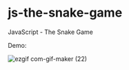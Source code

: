 # js-the-snake-game

JavaScript - The Snake Game

Demo: 

![ezgif com-gif-maker (22)](https://user-images.githubusercontent.com/97748602/172358954-b23cccd9-f082-41ca-9baa-533fd02c97e5.gif)
